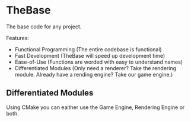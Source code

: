 # TheBase
The base code for any project.

Features:

* Functional Programming (The entire codebase is functional)
* Fast Development (TheBase will speed up development time)
* Ease-of-Use (Functions are worded with easy to understand names)
* Differentiated Modules (Only need a renderer? Take the rendering module. Already have a rending engine? Take our game engine.)

## Differentiated Modules
  Using CMake you can eaither use the Game Engine, Rendering Engine or both.
  
